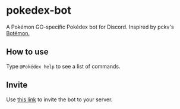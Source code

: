 # pokedex-bot
A Pokémon GO-specific Pokédex bot for Discord. Inspired by pckv's [Botémon.](https://bots.discord.pw/bots/203868728884985857)

## How to use
Type `@Pokédex help` to see a list of commands.

## Invite
Use [this link](https://discordapp.com/oauth2/authorize?client_id=276636021427404811&scope=bot) to invite the bot to your server.
